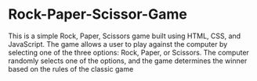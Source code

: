 # Rock-Paper-Scissor-Game
This is a simple Rock, Paper, Scissors game built using HTML, CSS, and JavaScript. The game allows a user to play against the computer by selecting one of the three options: Rock, Paper, or Scissors. The computer randomly selects one of the options, and the game determines the winner based on the rules of the classic game
